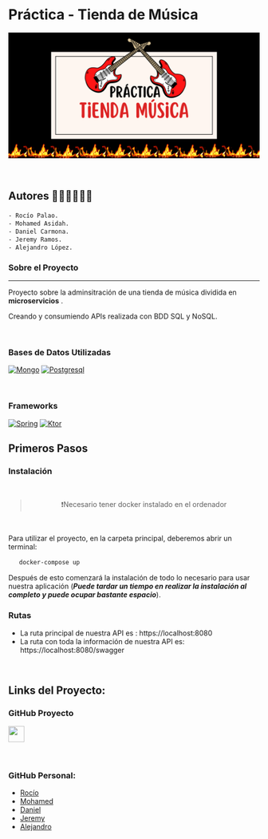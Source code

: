 # Práctica - Tienda de Música

<p align="center" ><img src="./img/imagen.png" width="600px"></p>

<br>

## Autores 🙋🏻‍♀️🙋🏻‍♂️
    - Rocío Palao.
    - Mohamed Asidah.
    - Daniel Carmona.
    - Jeremy Ramos.
    - Alejandro López.


### Sobre el Proyecto
---
Proyecto sobre la adminsitración de una tienda de música dividida en **microservicios** .

Creando y consumiendo APIs realizada con BDD SQL y NoSQL.

<br>

### Bases de Datos Utilizadas
[![Mongo][Mongo]][Mongo-url]
[![Postgresql][Postgresql]][Postgresql-url]

<br>

### Frameworks
[![Spring][Spring]][Spring-url]
[![Ktor][Ktor]][Ktor-url]

## Primeros Pasos
### Instalación
<br>

<blockquote align=center>❗Necesario tener docker instalado en el ordenador</blockquote>

<br>

Para utilizar el proyecto, en la carpeta principal, deberemos abrir un terminal:
```sh
   docker-compose up
   ```
Después de esto comenzará la instalación de todo lo necesario para usar nuestra aplicación (***Puede tardar un tiempo en realizar la instalación al completo y puede ocupar bastante espacio***).

### Rutas
- La ruta principal de nuestra API es :
    https://localhost:8080
- La ruta con toda la información de nuestra API es:
    https://localhost:8080/swagger

<br>

## Links del Proyecto:
### GitHub Proyecto
<a href="https://github.com/AlejandroLopezAbad/Practica_TiendaMusica" target="_blank" rel="noreferrer"><img src="https://raw.githubusercontent.com/danielcranney/readme-generator/main/public/icons/socials/github.svg" width="32" height="32" /></a>

<br>

### GitHub Personal:
- [Rocío](https://www.github.com/Rochiio)
- [Mohamed](https://www.github.com/loopedmoha)
- [Daniel](https://github.com/Kassius10)
- [Jeremy](https://github.com/JeremyRamos01)
- [Alejandro](https://github.com/AlejandroLopezAbad)


<!-- MARKDOWN LINKS & IMAGES -->
<!-- https://www.markdownguide.org/basic-syntax/#reference-style-links -->
[Spring]: https://img.shields.io/badge/spring-lightgreen?style=for-the-badge&logo=spring&logoColor=white
[Spring-url]: https://spring.io/
[Postgresql]: https://img.shields.io/badge/postgresql-blue?style=for-the-badge&logo=postgresql&logoColor=white
[Postgresql-url]: https://www.postgresql.org/
[Mongo]: https://img.shields.io/badge/mongodb-green?style=for-the-badge&logo=mongodb&logoColor=white
[Mongo-url]: https://www.mongodb.com/
[Ktor]: https://img.shields.io/badge/ktor-orange?style=for-the-badge&logo=kotlin&logoColor=white
[Ktor-url]:https://ktor.io/